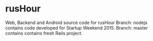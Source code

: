 # rusHour
Web, Backend and Android source code for rusHour
Branch: nodejs contains code developed for Startup Weekend 2015.
Branch: master contains contains fresh Rails project.